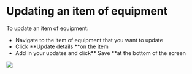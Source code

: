 # Updating an item of equipment

To update an item of equipment:

* Navigate to the item of equipment that you want to update
* Click **Update details **on the item
* Add in your updates and click** Save **at the bottom of the screen

![](<../../.gitbook/assets/updating an item of equipment.gif>)

